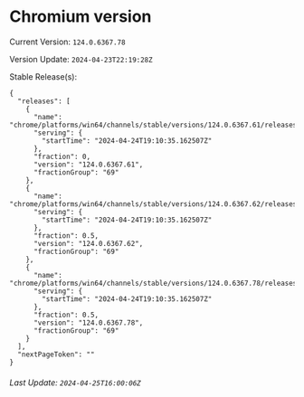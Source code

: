 # Chromium version

Current Version: `124.0.6367.78`

Version Update: `2024-04-23T22:19:28Z`

Stable Release(s):
```
{
  "releases": [
    {
      "name": "chrome/platforms/win64/channels/stable/versions/124.0.6367.61/releases/1713985835",
      "serving": {
        "startTime": "2024-04-24T19:10:35.162507Z"
      },
      "fraction": 0,
      "version": "124.0.6367.61",
      "fractionGroup": "69"
    },
    {
      "name": "chrome/platforms/win64/channels/stable/versions/124.0.6367.62/releases/1713985835",
      "serving": {
        "startTime": "2024-04-24T19:10:35.162507Z"
      },
      "fraction": 0.5,
      "version": "124.0.6367.62",
      "fractionGroup": "69"
    },
    {
      "name": "chrome/platforms/win64/channels/stable/versions/124.0.6367.78/releases/1713985835",
      "serving": {
        "startTime": "2024-04-24T19:10:35.162507Z"
      },
      "fraction": 0.5,
      "version": "124.0.6367.78",
      "fractionGroup": "69"
    }
  ],
  "nextPageToken": ""
}
```

###### Last Update: `2024-04-25T16:00:06Z`
        